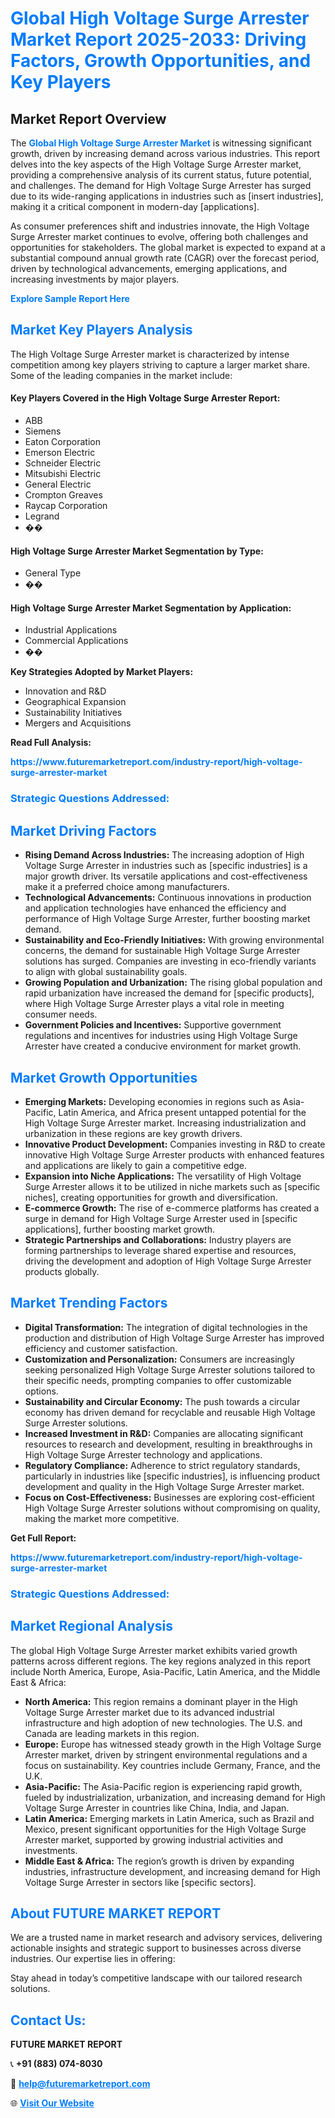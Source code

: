 <h1 style="color: #007BFF;">Global High Voltage Surge Arrester Market Report 2025-2033: Driving Factors, Growth Opportunities, and Key Players</h1>

<section id="overview">
<h2>Market Report Overview</h2>
<p>The <a href="https://www.futuremarketreport.com/industry-report/high-voltage-surge-arrester-market" style="color: #007BFF; text-decoration: none;"><strong>Global High Voltage Surge Arrester Market</strong></a> is witnessing significant growth, driven by increasing demand across various industries. This report delves into the key aspects of the High Voltage Surge Arrester market, providing a comprehensive analysis of its current status, future potential, and challenges. The demand for High Voltage Surge Arrester has surged due to its wide-ranging applications in industries such as [insert industries], making it a critical component in modern-day [applications].</p>
<p>As consumer preferences shift and industries innovate, the High Voltage Surge Arrester market continues to evolve, offering both challenges and opportunities for stakeholders. The global market is expected to expand at a substantial compound annual growth rate (CAGR) over the forecast period, driven by technological advancements, emerging applications, and increasing investments by major players.</p>
</section>

<section id="overview">
<p><a href="https://www.futuremarketreport.com/request-sample/reportId=117461" style="color: #007BFF; text-decoration: none;"><strong>Explore Sample Report Here</strong></a></p>
</section>

<section id="key-players">
<h2 style="color: #007BFF;">Market Key Players Analysis</h2>
<p>The High Voltage Surge Arrester market is characterized by intense competition among key players striving to capture a larger market share. Some of the leading companies in the market include:</p>
<h4>Key Players Covered in the High Voltage Surge Arrester Report:</h4>
<ul><li>ABB</li><li>Siemens</li><li>Eaton Corporation</li><li>Emerson Electric</li><li>Schneider Electric</li><li>Mitsubishi Electric</li><li>General Electric</li><li>Crompton Greaves</li><li>Raycap Corporation</li><li>Legrand</li><li>��</li></ul>
<h4>High Voltage Surge Arrester Market Segmentation by Type:</h4>
<ul><li>General Type</li><li>��</li></ul>

<h4>High Voltage Surge Arrester Market Segmentation by Application:</h4>
<ul><li>Industrial Applications</li><li>Commercial Applications</li><li>��</li></ul>
<p><strong>Key Strategies Adopted by Market Players:</strong></p>
<ul>
<li>Innovation and R&D</li>
<li>Geographical Expansion</li>
<li>Sustainability Initiatives</li>
<li>Mergers and Acquisitions</li>
</ul>
</section>

<section>
<p><strong>Read Full Analysis: </strong></p><a href="https://www.futuremarketreport.com/industry-report/high-voltage-surge-arrester-market" style="color: #007BFF; text-decoration: none;"><strong>https://www.futuremarketreport.com/industry-report/high-voltage-surge-arrester-market</strong></a>
<h3 style="color: #007BFF;">Strategic Questions Addressed:</h3>
</section>

<section id="driving-factors">
<h2 style="color: #007BFF;">Market Driving Factors</h2>
<ul>
<li><strong>Rising Demand Across Industries:</strong> The increasing adoption of High Voltage Surge Arrester in industries such as [specific industries] is a major growth driver. Its versatile applications and cost-effectiveness make it a preferred choice among manufacturers.</li>
<li><strong>Technological Advancements:</strong> Continuous innovations in production and application technologies have enhanced the efficiency and performance of High Voltage Surge Arrester, further boosting market demand.</li>
<li><strong>Sustainability and Eco-Friendly Initiatives:</strong> With growing environmental concerns, the demand for sustainable High Voltage Surge Arrester solutions has surged. Companies are investing in eco-friendly variants to align with global sustainability goals.</li>
<li><strong>Growing Population and Urbanization:</strong> The rising global population and rapid urbanization have increased the demand for [specific products], where High Voltage Surge Arrester plays a vital role in meeting consumer needs.</li>
<li><strong>Government Policies and Incentives:</strong> Supportive government regulations and incentives for industries using High Voltage Surge Arrester have created a conducive environment for market growth.</li>
</ul>
</section>

<section id="growth-opportunities">
<h2 style="color: #007BFF;">Market Growth Opportunities</h2>
<ul>
<li><strong>Emerging Markets:</strong> Developing economies in regions such as Asia-Pacific, Latin America, and Africa present untapped potential for the High Voltage Surge Arrester market. Increasing industrialization and urbanization in these regions are key growth drivers.</li>
<li><strong>Innovative Product Development:</strong> Companies investing in R&D to create innovative High Voltage Surge Arrester products with enhanced features and applications are likely to gain a competitive edge.</li>
<li><strong>Expansion into Niche Applications:</strong> The versatility of High Voltage Surge Arrester allows it to be utilized in niche markets such as [specific niches], creating opportunities for growth and diversification.</li>
<li><strong>E-commerce Growth:</strong> The rise of e-commerce platforms has created a surge in demand for High Voltage Surge Arrester used in [specific applications], further boosting market growth.</li>
<li><strong>Strategic Partnerships and Collaborations:</strong> Industry players are forming partnerships to leverage shared expertise and resources, driving the development and adoption of High Voltage Surge Arrester products globally.</li>
</ul>
</section>

<section id="trending-factors">
<h2 style="color: #007BFF;">Market Trending Factors</h2>
<ul>
<li><strong>Digital Transformation:</strong> The integration of digital technologies in the production and distribution of High Voltage Surge Arrester has improved efficiency and customer satisfaction.</li>
<li><strong>Customization and Personalization:</strong> Consumers are increasingly seeking personalized High Voltage Surge Arrester solutions tailored to their specific needs, prompting companies to offer customizable options.</li>
<li><strong>Sustainability and Circular Economy:</strong> The push towards a circular economy has driven demand for recyclable and reusable High Voltage Surge Arrester solutions.</li>
<li><strong>Increased Investment in R&D:</strong> Companies are allocating significant resources to research and development, resulting in breakthroughs in High Voltage Surge Arrester technology and applications.</li>
<li><strong>Regulatory Compliance:</strong> Adherence to strict regulatory standards, particularly in industries like [specific industries], is influencing product development and quality in the High Voltage Surge Arrester market.</li>
<li><strong>Focus on Cost-Effectiveness:</strong> Businesses are exploring cost-efficient High Voltage Surge Arrester solutions without compromising on quality, making the market more competitive.</li>
</ul>
</section>

<section>
<p><strong>Get Full Report: </strong></p><a href="https://www.futuremarketreport.com/industry-report/high-voltage-surge-arrester-market" style="color: #007BFF; text-decoration: none;"><strong>https://www.futuremarketreport.com/industry-report/high-voltage-surge-arrester-market</strong></a>
<h3 style="color: #007BFF;">Strategic Questions Addressed:</h3>
</section>


<section id="regional-analysis">
<h2 style="color: #007BFF;">Market Regional Analysis</h2>
<p>The global High Voltage Surge Arrester market exhibits varied growth patterns across different regions. The key regions analyzed in this report include North America, Europe, Asia-Pacific, Latin America, and the Middle East & Africa:</p>
<ul>
<li><strong>North America:</strong> This region remains a dominant player in the High Voltage Surge Arrester market due to its advanced industrial infrastructure and high adoption of new technologies. The U.S. and Canada are leading markets in this region.</li>
<li><strong>Europe:</strong> Europe has witnessed steady growth in the High Voltage Surge Arrester market, driven by stringent environmental regulations and a focus on sustainability. Key countries include Germany, France, and the U.K.</li>
<li><strong>Asia-Pacific:</strong> The Asia-Pacific region is experiencing rapid growth, fueled by industrialization, urbanization, and increasing demand for High Voltage Surge Arrester in countries like China, India, and Japan.</li>
<li><strong>Latin America:</strong> Emerging markets in Latin America, such as Brazil and Mexico, present significant opportunities for the High Voltage Surge Arrester market, supported by growing industrial activities and investments.</li>
<li><strong>Middle East & Africa:</strong> The region’s growth is driven by expanding industries, infrastructure development, and increasing demand for High Voltage Surge Arrester in sectors like [specific sectors].</li>
</ul>
</section>

<footer>
<h2 style="color: #007BFF;">About FUTURE MARKET REPORT</h2>
<p>We are a trusted name in market research and advisory services, delivering actionable insights and strategic support to businesses across diverse industries. Our expertise lies in offering:</p>

<p>Stay ahead in today’s competitive landscape with our tailored research solutions.</p>

<h2 style="color: #007BFF;">Contact Us:</h2>
<p><strong>FUTURE MARKET REPORT</strong></p>
<p>📞 <strong>+91 (883) 074-8030</strong></p>
<p>📧 <strong><a href="mailto:help@futuremarketreport.com" style="color: #007BFF;">help@futuremarketreport.com</a></strong></p>
<p>🌐 <strong><a href="https://www.futuremarketreport.com/" style="color: #007BFF;">Visit Our Website</a></strong></p>
</footer>